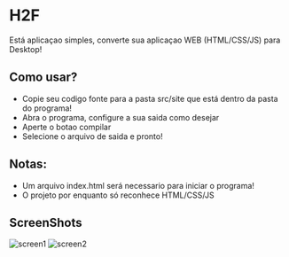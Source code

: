 # H2F
Está aplicaçao simples, converte sua aplicaçao WEB (HTML/CSS/JS) para Desktop!
## Como usar?

* Copie seu codigo fonte para a pasta src/site que está dentro da pasta do programa!
* Abra o programa, configure a sua saida como desejar
* Aperte o botao compilar
* Selecione o arquivo de saida e pronto! 

## Notas:
* Um arquivo index.html será necessario para iniciar o programa!
* O projeto por enquanto só reconhece HTML/CSS/JS

## ScreenShots
![screen1](https://image.prntscr.com/image/1c3JFt4_QLiOI5e6kDMOcQ.png)
![screen2](https://image.prntscr.com/image/5-kDydaBRdOeGfIm33TWYQ.png)